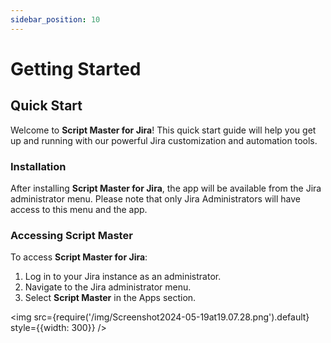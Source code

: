 ```yaml
---
sidebar_position: 10
---
```


# Getting Started

## Quick Start

Welcome to **Script Master for Jira**! This quick start guide will help you get up and running with our powerful Jira customization and automation tools.

### Installation

After installing **Script Master for Jira**, the app will be available from the Jira administrator menu. Please note that only Jira Administrators will have access to this menu and the app.

### Accessing Script Master

To access **Script Master for Jira**:

1. Log in to your Jira instance as an administrator.
2. Navigate to the Jira administrator menu.
3. Select **Script Master** in the Apps section.

<img src={require('/img/Screenshot2024-05-19at19.07.28.png').default} style={{width: 300}} />